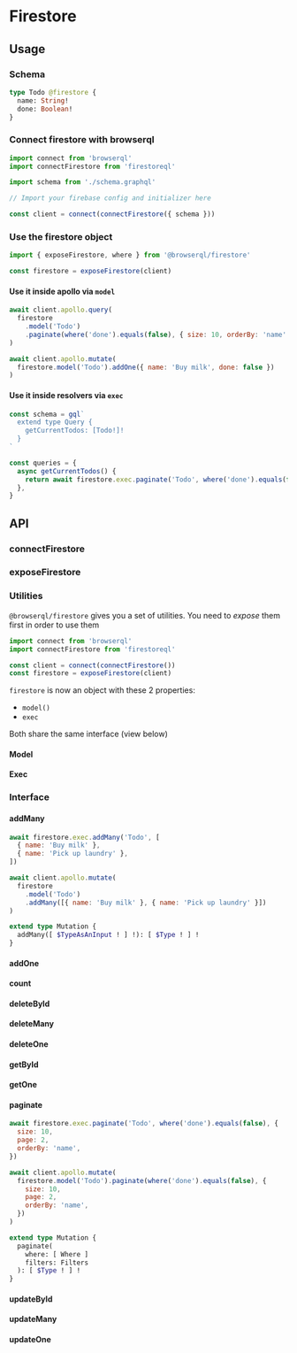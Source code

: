 # Firestore

## Usage

### Schema

```graphql
type Todo @firestore {
  name: String!
  done: Boolean!
}
```

### Connect firestore with browserql

```js
import connect from 'browserql'
import connectFirestore from 'firestoreql'

import schema from './schema.graphql'

// Import your firebase config and initializer here

const client = connect(connectFirestore({ schema }))
```

### Use the firestore object

```js
import { exposeFirestore, where } from '@browserql/firestore'

const firestore = exposeFirestore(client)
```

#### Use it inside apollo via `model`

```js
await client.apollo.query(
  firestore
    .model('Todo')
    .paginate(where('done').equals(false), { size: 10, orderBy: 'name' })
)

await client.apollo.mutate(
  firestore.model('Todo').addOne({ name: 'Buy milk', done: false })
)
```

#### Use it inside resolvers via `exec`

```js
const schema = gql`
  extend type Query {
    getCurrentTodos: [Todo!]!
  }
`

const queries = {
  async getCurrentTodos() {
    return await firestore.exec.paginate('Todo', where('done').equals(false))
  },
}
```

## API

### connectFirestore

### exposeFirestore

### Utilities

`@browserql/firestore` gives you a set of utilities. You need to _expose_ them first in order to use them

```js
import connect from 'browserql'
import connectFirestore from 'firestoreql'

const client = connect(connectFirestore())
const firestore = exposeFirestore(client)
```

`firestore` is now an object with these 2 properties:

- `model()`
- `exec`

Both share the same interface (view below)

#### Model

#### Exec

### Interface

#### addMany

```js
await firestore.exec.addMany('Todo', [
  { name: 'Buy milk' },
  { name: 'Pick up laundry' },
])

await client.apollo.mutate(
  firestore
    .model('Todo')
    .addMany([{ name: 'Buy milk' }, { name: 'Pick up laundry' }])
)
```

```graphql
extend type Mutation {
  addMany([ $TypeAsAnInput ! ] !): [ $Type ! ] !
}
```

#### addOne

#### count

#### deleteById

#### deleteMany

#### deleteOne

#### getById

#### getOne

#### paginate

```js
await firestore.exec.paginate('Todo', where('done').equals(false), {
  size: 10,
  page: 2,
  orderBy: 'name',
})

await client.apollo.mutate(
  firestore.model('Todo').paginate(where('done').equals(false), {
    size: 10,
    page: 2,
    orderBy: 'name',
  })
)
```

```graphql
extend type Mutation {
  paginate(
    where: [ Where ]
    filters: Filters
  ): [ $Type ! ] !
}
```

#### updateById

#### updateMany

#### updateOne
